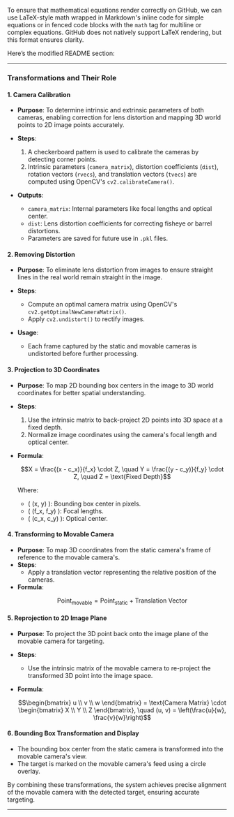 To ensure that mathematical equations render correctly on GitHub, we can use LaTeX-style math wrapped in Markdown's inline code for simple equations or in fenced code blocks with the `math` tag for multiline or complex equations. GitHub does not natively support LaTeX rendering, but this format ensures clarity. 

Here’s the modified README section:  

---

### Transformations and Their Role  

#### 1. **Camera Calibration**  
   - **Purpose**: To determine intrinsic and extrinsic parameters of both cameras, enabling correction for lens distortion and mapping 3D world points to 2D image points accurately.  
   - **Steps**:  
     1. A checkerboard pattern is used to calibrate the cameras by detecting corner points.  
     2. Intrinsic parameters (`camera_matrix`), distortion coefficients (`dist`), rotation vectors (`rvecs`), and translation vectors (`tvecs`) are computed using OpenCV's `cv2.calibrateCamera()`.  

   - **Outputs**:  
     - `camera_matrix`: Internal parameters like focal lengths and optical center.  
     - `dist`: Lens distortion coefficients for correcting fisheye or barrel distortions.  
     - Parameters are saved for future use in `.pkl` files.  

#### 2. **Removing Distortion**  
   - **Purpose**: To eliminate lens distortion from images to ensure straight lines in the real world remain straight in the image.  
   - **Steps**:  
     - Compute an optimal camera matrix using OpenCV's `cv2.getOptimalNewCameraMatrix()`.  
     - Apply `cv2.undistort()` to rectify images.  

   - **Usage**:  
     - Each frame captured by the static and movable cameras is undistorted before further processing.  

#### 3. **Projection to 3D Coordinates**  
   - **Purpose**: To map 2D bounding box centers in the image to 3D world coordinates for better spatial understanding.  
   - **Steps**:  
     1. Use the intrinsic matrix to back-project 2D points into 3D space at a fixed depth.  
     2. Normalize image coordinates using the camera's focal length and optical center.  

   - **Formula**:  
     ```math
     X = \frac{(x - c_x)}{f_x} \cdot Z, \quad Y = \frac{(y - c_y)}{f_y} \cdot Z, \quad Z = \text{Fixed Depth}
     ```  
     Where:  
     - \( (x, y) \): Bounding box center in pixels.  
     - \( (f_x, f_y) \): Focal lengths.  
     - \( (c_x, c_y) \): Optical center.  

#### 4. **Transforming to Movable Camera**  
   - **Purpose**: To map 3D coordinates from the static camera's frame of reference to the movable camera's.  
   - **Steps**:  
     - Apply a translation vector representing the relative position of the cameras.  
   - **Formula**:  
     ```math
     \text{Point}_{\text{movable}} = \text{Point}_{\text{static}} + \text{Translation Vector}
     ```  

#### 5. **Reprojection to 2D Image Plane**  
   - **Purpose**: To project the 3D point back onto the image plane of the movable camera for targeting.  
   - **Steps**:  
     - Use the intrinsic matrix of the movable camera to re-project the transformed 3D point into the image space.  

   - **Formula**:  
     ```math
     \begin{bmatrix} u \\ v \\ w \end{bmatrix} = \text{Camera Matrix} \cdot \begin{bmatrix} X \\ Y \\ Z \end{bmatrix}, \quad (u, v) = \left(\frac{u}{w}, \frac{v}{w}\right)
     ```  

#### 6. **Bounding Box Transformation and Display**  
   - The bounding box center from the static camera is transformed into the movable camera's view.  
   - The target is marked on the movable camera's feed using a circle overlay.  

By combining these transformations, the system achieves precise alignment of the movable camera with the detected target, ensuring accurate targeting.

---

